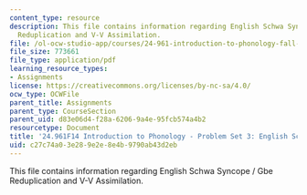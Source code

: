 ```yaml
---
content_type: resource
description: This file contains information regarding English Schwa Syncope / Gbe
  Reduplication and V-V Assimilation.
file: /ol-ocw-studio-app/courses/24-961-introduction-to-phonology-fall-2014/c27c74a03e289e2e8e4b9790ab43d2eb_MIT24_961F14_pset3.pdf
file_size: 773661
file_type: application/pdf
learning_resource_types:
- Assignments
license: https://creativecommons.org/licenses/by-nc-sa/4.0/
ocw_type: OCWFile
parent_title: Assignments
parent_type: CourseSection
parent_uid: d83e06d4-f28a-6206-9a4e-95fcb574a4b2
resourcetype: Document
title: '24.961F14 Introduction to Phonology - Problem Set 3: English Schwa Syncope'
uid: c27c74a0-3e28-9e2e-8e4b-9790ab43d2eb
---
```

This file contains information regarding English Schwa Syncope / Gbe Reduplication and V-V Assimilation.